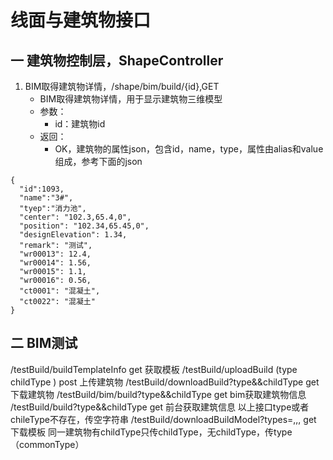 # 线面与建筑物接口

## 一 建筑物控制层，ShapeController
1. BIM取得建筑物详情，/shape/bim/build/{id},GET
   * BIM取得建筑物详情，用于显示建筑物三维模型
   * 参数：
       * id：建筑物id
   * 返回：
       * OK，建筑物的属性json，包含id，name，type，属性由alias和value组成，参考下面的json
```
{
  "id":1093,
  "name":"3#",
  "tyep":"消力池",
  "center": "102.3,65.4,0",
  "position": "102.34,65.45,0",
  "designElevation": 1.34,
  "remark": "测试",
  "wr00013": 12.4,
  "wr00014": 1.56,
  "wr00015": 1.1,
  "wr00016": 0.56,
  "ct0001": "混凝土",
  "ct0022": "混凝土"
}
```       

## 二 BIM测试
/testBuild/buildTemplateInfo    get   获取模板
/testBuild/uploadBuild   (type  childType ) post   上传建筑物
/testBuild/downloadBuild?type&&childType   get   下载建筑物
/testBuild/bim/build?type&&childType   get  bim获取建筑物信息
/testBuild/build?type&&childType  get     前台获取建筑信息
以上接口type或者chileType不存在，传空字符串
/testBuild/downloadBuildModel?types=,,,  get     下载模板    同一建筑物有childType只传childType，无childType，传type（commonType）  
